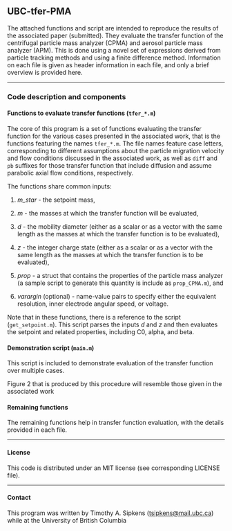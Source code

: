## UBC-tfer-PMA

The attached functions and script are intended to reproduce the results of
the associated paper (submitted). They evaluate the transfer function of
the centrifugal particle mass analyzer (CPMA) and aerosol particle mass
analyzer (APM). This is done using a novel set of expressions derived from
particle tracking methods and using a finite difference method. Information
on each file is given as header information in each file, and only a brief
overview is provided here.

----------------------------------------------------------------------

### Code description and components

#### Functions to evaluate transfer functions (`tfer_*.m`)

The core of this program is a set of functions evaluating the transfer
function for the various cases presented in the associated work, that is
the functions featuring the names `tfer_*.m`. The file names feature case
letters, corresponding to different assumptions about the particle
migration velocity and flow conditions discussed in the associated work,
as well as `diff` and `pb` suffixes for those transfer function that
include diffusion and assume parabolic axial flow conditions, respectively.

The functions share common inputs:

1. *m_star* - the setpoint mass,

2. *m* - the masses at which the transfer function will be evaluated,

3. *d* - the mobility diameter (either as a scalar or as a vector with the
  same length as the masses at which the transfer function is to be
  evaluated),

4. *z* - the integer charge state (either as a scalar or as a vector with the
  same length as the masses at which the transfer function is to be
  evaluated),

5. *prop* - a struct that contains the properties of the particle mass analyzer
  (a sample script to generate this quantity is include as `prop_CPMA.m`), and

6. *varargin* (optional) - name-value pairs to specify either the equivalent
  resolution, inner electrode angular speed, or voltage.

Note that in these functions, there is a reference to the script
(`get_setpoint.m`). This script parses the inputs *d* and *z* and then
evaluates the setpoint and related properties, including C0, alpha, and beta.

#### Demonstration script (`main.m`)

This script is included to demonstrate evaluation of the transfer function
over multiple cases.

Figure 2 that is produced by this procedure will resemble those given in
the associated work

#### Remaining functions

The remaining functions help in transfer function evaluation, with the
details provided in each file.

----------------------------------------------------------------------

#### License

This code is distributed under an MIT license
(see corresponding LICENSE file).

----------------------------------------------------------------------

#### Contact

This program was written by Timothy A. Sipkens
([tsipkens@mail.ubc.ca](mailto:tsipkens@mail.ubc.ca)) while at the
University of British Columbia
